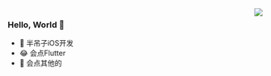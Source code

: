 <img align="right" src="https://github-readme-stats.vercel.app/api?username=Adrift001&show_icons=true" />

### Hello, World 👋

-  半吊子iOS开发
- 😂 会点Flutter
- 🙂 会点其他的
